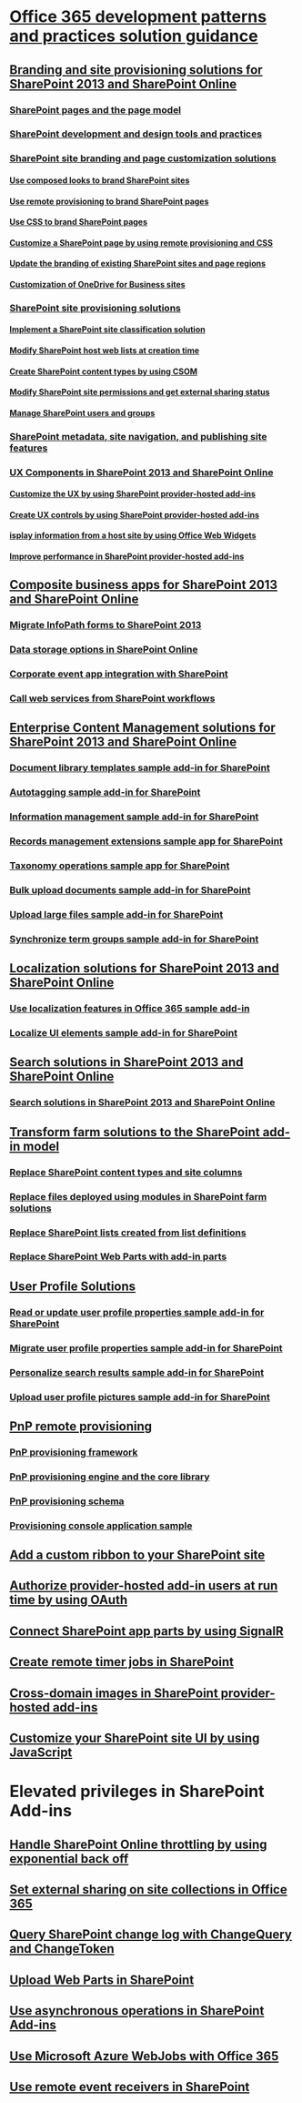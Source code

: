 # [Office 365 development patterns and practices solution guidance](Office-365-development-patterns-and-practices-solution-guidance.md)
## [Branding and site provisioning solutions for SharePoint 2013 and SharePoint Online](Branding-and-site-provisioning-solutions-for-SharePoint.md)
### [SharePoint pages and the page model](SharePoint-pages-and-the-page-model.md)
### [SharePoint development and design tools and practices](SharePoint-development-and-design-tools-and-practices.md)
### [SharePoint site branding and page customization solutions](SharePoint-site-branding-and-page-customization-solutions.md)
#### [Use composed looks to brand SharePoint sites](Use-composed-looks-to-brand-SharePoint-sites.md)
#### [Use remote provisioning to brand SharePoint pages](Use-remote-provisioning-to-brand-SharePoint-pages.md)
#### [Use CSS to brand SharePoint pages](Use-CSS-to-brand-pages.md)
#### [Customize a SharePoint page by using remote provisioning and CSS](Customize-a-SharePoint-page-by-using-remote-provisioning-and-CSS.md)
#### [Update the branding of existing SharePoint sites and page regions](update-the-branding-of-existing-sharepoint-sites-and-page-regions.md)
#### [Customization of OneDrive for Business sites](Customization-Options-For-OD4B-Sites.md)
### [SharePoint site provisioning solutions](sharepoint-site-provisioning-solutions.md)
#### [Implement a SharePoint site classification solution](implement-a-sharepoint-site-classification-solution.md)
#### [Modify SharePoint host web lists at creation time](modify-sharepoint-host-web-lists-at-creation-time.md)
#### [Create SharePoint content types by using CSOM](create-sharepoint-content-types-by-using-csom.md)
#### [Modify SharePoint site permissions and get external sharing status](modify-sharepoint-site-permissions-and-get-external-sharing-status.md)
#### [Manage SharePoint users and groups](manage-sharepoint-users-and-groups.md)
### [SharePoint metadata, site navigation, and publishing site features](sharepoint-metadata-site-navigation-and-publishing-site-features.md)
### [UX Components in SharePoint 2013 and SharePoint Online](ux-components-in-sharepoint-2013-and-sharepoint-online.md)
#### [Customize the UX by using SharePoint provider-hosted add-ins](customize-the-ux-by-using-sharepoint-provider-hosted-add-ins.md)
#### [Create UX controls by using SharePoint provider-hosted add-ins](create-ux-controls-by-using-sharepoint-provider-hosted-add-ins.md)
#### [isplay information from a host site by using Office Web Widgets](display-information-from-a-host-site-by-using-office-web-widgets.md)
#### [Improve performance in SharePoint provider-hosted add-ins](improve-performance-in-sharepoint-provider-hosted-add-ins.md)
## [Composite business apps for SharePoint 2013 and SharePoint Online](Composite-buisness-apps-for-SharePoint.md)
### [Migrate InfoPath forms to SharePoint 2013](Migrate-InfoPath-forms-to-SharePoint.md)
### [Data storage options in SharePoint Online](Data-storage-options-in-SharePoint-Online.md)
### [Corporate event app integration with SharePoint](Corporate-app-event-registration-with-SharePoint.md)
### [Call web services from SharePoint workflows](Call-web-services-from-SharePoint-workflows.md)
## [Enterprise Content Management solutions for SharePoint 2013 and SharePoint Online](Enterprise-Content-Management-solutions-for-SharePoint-2013-and-SharePoint-Online.md)
### [Document library templates sample add-in for SharePoint](Document-library-templates-sample-app-for-SharePoint.md)
### [Autotagging sample add-in for SharePoint](Autotagging-sample-app-for-SharePoint.md)
### [Information management sample add-in for SharePoint](Information-management-sample-app-for-SharePoint.md)
### [Records management extensions sample app for SharePoint](Records-management-extensions-sample-app-for-SharePoint.md)
### [Taxonomy operations sample app for SharePoint](Taxonomy-operations-sample-app-for-SharePoint.md)
### [Bulk upload documents sample add-in for SharePoint](Bulk-upload-documents-sample-app-for-SharePoint.md)
### [Upload large files sample add-in for SharePoint](Upload-large-files-sample-app-for-SharePoint.md)
### [Synchronize term groups sample add-in for SharePoint](Synchronize-term-groups-sample-app-for-SharePoint.md)
## [Localization solutions for SharePoint 2013 and SharePoint Online](localization-solutions-for-sharepoint-2013-and-sharepoint-online.md)
### [Use localization features in Office 365 sample add-in](Use-localization-features-in-Office-365-sample-app.md)
### [Localize UI elements sample add-in for SharePoint](Localize-UI-elements-sample-app-for-SharePoint.md)
## [Search solutions in SharePoint 2013 and SharePoint Online](search-solutions-in-sharepoint-2013-and-sharepoint-online.md)
### [Search solutions in SharePoint 2013 and SharePoint Online](search-solutions-in-sharepoint-2013-and-sharepoint-online.md)
## [Transform farm solutions to the SharePoint add-in model](Transform-farm-solutions-to-the-SharePoint-app-model.md)
### [Replace SharePoint content types and site columns](replace-sharepoint-content-types-and-site-columns.md)
### [Replace files deployed using modules in SharePoint farm solutions](replace-files-deployed-using-modules-in-sharepoint-farm-solutions.md)
### [Replace SharePoint lists created from list definitions](replace-sharepoint-lists-created-from-list-definitions.md)
### [Replace SharePoint Web Parts with add-in parts](replace-sharepoint-web-parts-with-add-in-parts.md)
## [User Profile Solutions](user-profile-solutions-for-sharepoint.md)
### [Read or update user profile properties sample add-in for SharePoint](Read-or-update-user-profile-properties-sample-app-for-SharePoint.md)
### [Migrate user profile properties sample add-in for SharePoint](Migrate-user-profile-properties-sample-app-for-SharePoint.md)
### [Personalize search results sample add-in for SharePoint](Personalize-search-results-sample-app-for-SharePoint.md)
### [Upload user profile pictures sample add-in for SharePoint](Upload-user-profile-pictures-sample-app-for-SharePoint.md)
## [PnP remote provisioning](pnp-remote-provisioning.md)
### [PnP provisioning framework](pnp-provisioning-framework.md)
### [PnP provisioning engine and the core library](pnp-provisioning-engine-and-the-core-library.md)
### [PnP provisioning schema](pnp-provisioning-schema.md)
### [Provisioning console application sample](provisioning-console-application-sample.md)
## [Add a custom ribbon to your SharePoint site](Add-a-custom-ribbon-to-your-SharePoint-site.md)
## [Authorize provider-hosted add-in users at run time by using OAuth](authorize-provider-hosted-add-in-users-at-run-time-by-using-oauth.md)
## [Connect SharePoint app parts by using SignalR](Connect-SharePoint-app-parts-by-using-SignalR.md)
## [Create remote timer jobs in SharePoint](create-remote-timer-jobs-in-sharepoint.md)
## [Cross-domain images in SharePoint provider-hosted add-ins](cross-domain-images-in-sharepoint-provider-hosted-add-ins.md)
## [Customize your SharePoint site UI by using JavaScript](Customize-your-SharePoint-site-UI-by-using-JavaScript.md)
# Elevated privileges in SharePoint Add-ins
## [Handle SharePoint Online throttling by using exponential back off](Handle-SharePoint-Online-throttling-by-using-exponential-back-off.md)
## [Set external sharing on site collections in Office 365](Set-external-sharing-on-site-collections-in-Office-365.md)
## [Query SharePoint change log with ChangeQuery and ChangeToken](query-sharepoint-change-log-with-changequery-and-changeToken.md)
## [Upload Web Parts in SharePoint](upload-web-parts-in-sharepoint.md)
## [Use asynchronous operations in SharePoint Add-ins](use-asynchronous-operations-in-sharepoint-add-ins.md)
## [Use Microsoft Azure WebJobs with Office 365](Use-Microsoft-Azure-WebJobs-with-Office-365.md)
## [Use remote event receivers in SharePoint](Use-remote-event-receivers-in-SharePoint.md)
